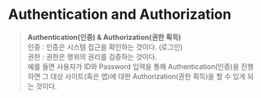 # Authentication and Authorization

> **Authentication(인증) & Authorization(권한 획득)** <br>
> 인증 : 인증은 시스템 접근을 확인하는 것이다. (로그인) <br>
> 권한 : 권한은 행위의 권리를 검증하는 것이다. <br>
> 예를 들면 사용자가 ID와 Password 입력을 통해 Authentication(인증)을 진행하면 그 대상 사이트(혹은 앱)에 대한 Authorization(권한 획득)을 할 수 있게 되는 것이다.
